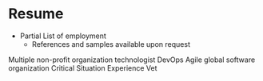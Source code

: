 # Resume

- Partial List of employment
  - References and samples available upon request

Multiple non-profit organization technologist
DevOps Agile global software organization
Critical Situation Experience
Vet
